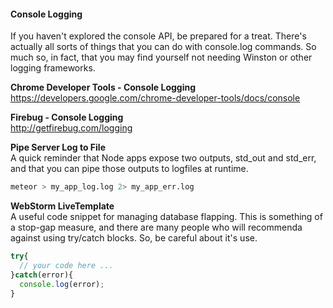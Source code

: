  

#### Console Logging  
If you haven't explored the console API, be prepared for a treat.  There's actually all sorts of things that you can do with console.log commands.  So much so, in fact, that you may find yourself not needing Winston or other logging frameworks.  

**Chrome Developer Tools - Console Logging**    
https://developers.google.com/chrome-developer-tools/docs/console  

**Firebug - Console Logging**    
http://getfirebug.com/logging  





**Pipe Server Log to File**    
A quick reminder that Node apps expose two outputs, std_out and std_err, and that you can pipe those outputs to logfiles at runtime.  
````sh
meteor > my_app_log.log 2> my_app_err.log
````


**WebStorm LiveTemplate**      
A useful code snippet for managing database flapping.  This is something of a stop-gap measure, and there are many people who will recommenda against using try/catch blocks.  So, be careful about it's use.  
````js
try{
  // your code here ...
}catch(error){
  console.log(error);
}
````
